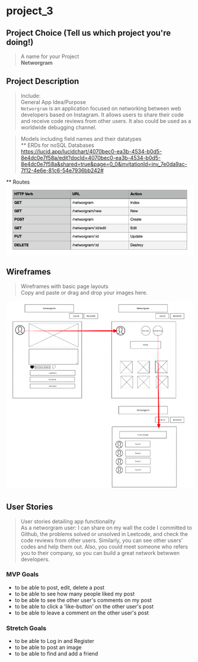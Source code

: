 # project_3

## Project Choice (Tell us which project you're doing!)

> A name for your Project  
**Networgram**

## Project Description
> Include:<br />
> General App Idea/Purpose<br />
`Networgram` is an application focused on networking between web developers based on Instagram. 
It allows users to share their code and receive code reviews from other users. It also could be used as a worldwide debugging channel.

> Models including field names and their datatypes<br />
> ** ERDs for noSQL Databases<br />
> https://lucid.app/lucidchart/4070bec0-ea3b-4534-b0d5-8e4dc0e7f58a/edit?docId=4070bec0-ea3b-4534-b0d5-8e4dc0e7f58a&shared=true&page=0_0&invitationId=inv_7e0da9ac-7f12-4e6e-81c6-54e7936bb242#
> 
** Routes
<img width='1200' alt='networgram_wireframe' src='images/project3-routes.png'/>


## Wireframes
> Wireframes with basic page layouts<br />
> Copy and paste or drag and drop your images here.
<img width='1200' alt='networgram_wireframe' src='images/project3-wireframe.png'>

## User Stories
> User stories detailing app functionality<br />
> As a networgram user:
I can share on my wall the code I committed to Github, the problems solved or unsolved in Leetcode, and check the code reviews from other users. Similarly, you can see other users' codes and help them out. Also, you could meet someone who refers you to their company, so you can build a great network betwwen developers.

### MVP Goals
* to be able to post, edit, delete a post
* to be able to see how many people liked my post
* to be able to see the other user's comments on my post
* to be able to click a 'like-button' on the other user's post
* to be able to leave a comment on the other user's post


### Stretch Goals
* to be able to Log in and Register
* to be able to post an image
* to be able to find and add a friend 

